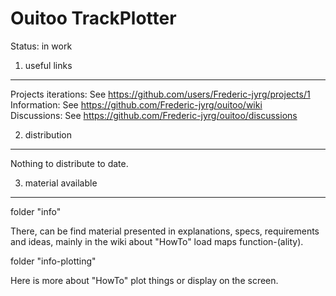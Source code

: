 # Ouitoo TrackPlotter

Status: in work

1. useful links
_______________

Projects iterations: See https://github.com/users/Frederic-jyrg/projects/1 <br>
Information: See https://github.com/Frederic-jyrg/ouitoo/wiki <br>
Discussions: See https://github.com/Frederic-jyrg/ouitoo/discussions <br>

2. distribution
_______________

Nothing to distribute to date.

3. material available
_____________________

folder "info"

There, can be find material presented in explanations, specs, requirements and ideas, mainly in the wiki about "HowTo" load maps function-(ality).

folder "info-plotting"

Here is more about "HowTo" plot things or display on the screen.

